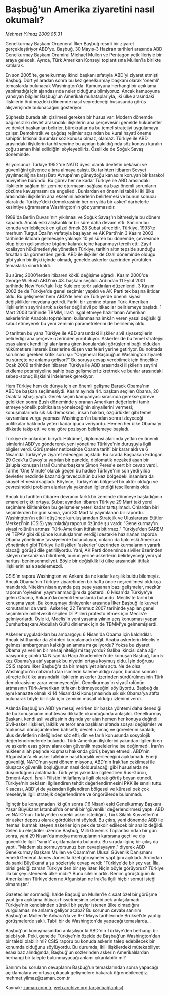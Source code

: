 # Başbuğ'un Amerika ziyaretini nasıl okumalı?

*Mehmet Yılmaz 2009.05.31*

<tr><td class="metin" colspan="2" style="padding-top: 20px; padding-left: 5px; padding-right: 10px;">Genelkurmay Başkanı Orgeneral İlker Başbuğ resmî bir ziyaret gerçekleştiriyor ABD'ye. Başbuğ, 30 Mayıs-3 Haziran tarihleri arasında ABD Genelkurmay Başkanı Oramiral Michael Mullen ve Pentagon yetkilileriyle bir araya gelecek. Ayrıca, Türk Amerikan Konseyi toplantısına Mullen'la birlikte katılarak.</td></tr><tr><td class="metin" colspan="2" style="padding-top: 20px; padding-left: 5px; padding-right: 10px;"><p> En son 2005'te, genelkurmay ikinci başkanı sıfatıyla ABD'yi ziyaret etmişti Başbuğ. Dört yıl aradan sonra bu kez genelkurmay başkanı olarak 'önemli' temaslarda bulunacak Washington'da. Kamuoyuna herhangi bir açıklama yapılmadığı için ajandasında neler olduğunu bilmiyoruz. Ancak kamuoyuna yansıyan bilgiler Başbuğ'un Amerikalı muhataplarıyla, iki ülke arasındaki ilişkilerin önümüzdeki dönemde nasıl seyredeceği hususunda görüş alışverişinde bulunacağını gösteriyor.
<p>Şüphesiz burada altı çizilmesi gereken bir husus var. Modern dönemde bağımsız iki devlet arasındaki ilişkilerin ana çerçevesini genelde hükümetler ve devlet başkanları belirler, bürokratlar da bu temel stratejiyi uygulamaya çalışır. Demokratik ve çağdaş rejimler açısından bu kural hayatî öneme sahiptir. İstisnai durumlar söz konusu olmaz, olamaz. Türkiye ile ABD arasındaki ilişkilerin tarihî seyrine bu açıdan bakıldığında söz konusu kuralın çoğu zaman ihlal edildiğini söyleyebiliriz. Özellikle de Soğuk Savaş döneminde.
<p>Biliyorsunuz Türkiye 1952'de NATO üyesi olarak devletin bekâsını ve güvenliğini güvence altına almaya çalıştı. Bu tarihten itibaren Sovyet yayılmacılığına karşı Batı Avrupa'nın güneydoğu kanadını koruyan bir karakol hüviyetine büründü. Bu görev her ne kadar Türkiye ile ABD arasındaki ilişkilerin sağlam bir zemine oturmasını sağlasa da bazı önemli sorunların çözüme kavuşmasını da engelledi. Bunlardan en önemlisi tabii ki iki ülke arasındaki ilişkilerin ana eksenini askerlerin belirlemesi ve bunun sonucu olarak da Türkiye'deki demokrasinin her on yılda bir askerî darbelerle kesintiye uğramasına Washington'ın göz yummasıdır.
<p>1989'da Berlin Duvarı'nın yıkılması ve Soğuk Savaş'ın bitmesiyle bu dönem kapandı. Ancak eski alışkanlıklar bir süre daha devam etti. Sanırım bu konuda verilebilecek en güzel örnek 28 Şubat sürecidir. Türkiye, 1993'te merhum Turgut Özal'ın vefatıyla başlayan ve AK Parti'nin 3 Kasım 2002 tarihinde iktidara gelmesiyle yaklaşık 10 yıl süren bu dönemde, çevresinde olup biten gelişmelere bigâne kalarak içine kapanmayı tercih etti. Zayıf koalisyon hükümetleriyle yönetilen Türkiye, tarihin altın tepside sunduğu fırsatları da görmezden geldi. ABD ile ilişkiler de Özal döneminde olduğu gibi yakın bir ilişki içinde olmadı, genelde askerler üzerinden yürütülen temaslarla sınırlı kaldı.
<p>Bu süreç 2000'lerden itibaren köklü değişime uğradı. Kasım 2000'de George W. Bush ABD'nin 43. başkanı seçildi. Ardından 11 Eylül 2001 tarihinde New York'taki İkiz Kulelere terör saldırıları düzenlendi. 3 Kasım 2002'de de Türkiye'de genel seçimler yapıldı ve AK Parti tek başına iktidar oldu. Bu gelişmeler hem ABD'de hem de Türkiye'de önemli siyasî değişiklikler meydana getirdi. Farklı bir zemine oturan Türk-Amerikan ilişkilerinin seyrini artık askerler değil sivil politikacılar belirlemeye başladı. 1 Mart 2003 tarihinde TBMM, Irak'ı işgal etmeye hazırlanan Amerikan askerlerinin Anadolu topraklarını kullanmasına imkân veren yasal değişikliği kabul etmeyerek bu yeni zeminin parametrelerini de belirlemiş oldu.
<p>O tarihten bu yana Türkiye ile ABD arasındaki ilişkiler sivil siyasetçilerin belirlediği ana çerçeve üzerinden yürütülüyor. Askerler de bu temel stratejiyi esas alarak kendi ilgi alanlarına giren konulardaki görüşlerini bağlı oldukları hükümetlere ileterek üzerlerine düşen vazifeleri yerine getiriyor. Bu noktada sorulması gereken kritik soru şu: "Orgeneral Başbuğ'un Washington ziyareti bu süreçte ne anlama geliyor?" Bu soruya cevap verebilmek için öncelikle Ocak 2009 tarihinden itibaren Türkiye ile ABD arasındaki ilişkilerin seyrini etkileme potansiyeline sahip bazı gelişmeleri zikretmek ve bunlar arasındaki sebep-sonuç ilişkisini irdelemek gerekiyor.
<p>Hem Türkiye hem de dünya için en önemli gelişme Barack Obama'nın ABD'de başkan seçilmesiydi. Kasım ayında 44. başkan seçilen Obama, 20 Ocak'ta işbaşı yaptı. Gerek seçim kampanyası sırasında gerekse göreve geldikten sonra Bush döneminde yıpranan Amerikan değerlerini tamir etmeye yönelik politikalara yöneleceğinin sinyallerini vermesi; konuşmalarında sık sık demokrasi, insan hakları, özgürlükler gibi temel kavramlara vurgu yapması Washington'ın bundan sonra izleyeceği politikalar hakkında yeteri kadar ipucu veriyordu. Hemen her ülke Obama'yı dikkatle takip etti ve ona göre pozisyon belirlemeye başladı.
<p>Türkiye de onlardan biriydi. Hükümet, diplomasi alanında yetkin en önemli isimlerini ABD'ye göndererek yeni yönetime Türkiye'nin duruşuyla ilgili bilgiler verdi. Görüşmeler neticesinde Obama tarihî bir karar aldı ve 6 Nisan'da Türkiye'ye ziyaret edeceğini açıkladı. Bu sırada Başbakan Erdoğan 29 Ocak'ta Davos'ta yapılan bir panelde, diplomatik nezaketi aşan bir üslupla konuşan İsrail Cumhurbaşkanı Şimon Peres'e sert bir cevap verdi. Tarihe 'One Minute' olarak geçen bu hadise Türkiye'nin son yedi yılda devletler nezdinde kazandığı teveccühün bu kez bölgedeki insanlara da sirayet etmesini sağladı. Böylece, Türkiye'nin bölgesel bir aktör olduğu ve çevresindeki problem alanlarıyla yakından ilgilendiği tescillenmiş oldu.
<p>Ancak bu tarihten itibaren devranın farklı bir zeminde dönmeye başladığının emareleri çıktı ortaya. Şubat ayından itibaren Türkiye 29 Mart'taki yerel seçimlere kilitlenirken bu gelişmeler yeteri kadar tartışılmadı. Onlardan biri seçimlerden bir gün sonra, yani 30 Mart'ta yayımlanan bir rapordu. Washington'ın etkili düşünce kuruluşlarından Stratejik ve Uluslararası Etütler Merkezi'nin (CSIS) yayımladığı raporun özünde şu vardı: "Genelkurmay'ın siyasî rolünün artması Türk-Amerikan ittifakını bitirmez." Türkiye'den SAREM ve TEPAV gibi düşünce kuruluşlarının verdiği destekle hazırlanan raporda Obama yönetimine tavsiyelerde bulunuluyor, onların da tıpkı eski Amerikan yönetimleri gibi Türkiye ile ilişkileri 'askerler' üzerinden kurmalarının yararlı olacağı görüşü dile getiriliyordu. Yani, AK Parti döneminde siviller üzerinden işleyen mekanizma bitirilmeli, bunun yerine askerlerin belirleyeceği yeni yol haritası benimsenmeliydi. Böyle bir değişiklik iki ülke arasındaki ittifak ilişkilerini asla zedelemezdi.
<p>CSIS'ın raporu Washington ve Ankara'da ne kadar karşılık buldu bilemeyiz. Ancak Obama'nın Türkiye ziyaretinden bir hafta önce neşredilmesi oldukça manidardı. Nitekim nisan ayında peş peşe yaşanan bazı gelişmeler, mezkûr raporun 'öylesine' yayımlanmadığını da gösterdi. 6 Nisan'da Türkiye'ye gelen Obama, Ankara'da önemli temaslarda bulundu. Meclis'te tarihî bir konuşma yaptı. Bu konuşmayı dinleyenler arasında İlker Başbuğ ile kuvvet komutanları da vardı. Askerler, 22 Temmuz 2007 tarihinde yapılan genel seçimlerde milletvekili seçilen DTP'lileri protesto etmek için Meclis'e gelmiyorlardı. Öyle ki, Meclis'in yeni yasama yılının açış konuşması yapan Cumhurbaşkanı Abdullah Gül'ü dinlemek için de TBMM'ye gelmemişlerdi.
<p>Askerler uyguladıkları bu ambargoyu 6 Nisan'da Obama için kaldırdılar. Ancak istifhamlar da zihinleri kurcalamadı değil. Acaba askerlerin Meclis'e gelmesi ambargonun kalktığı anlamına mı geliyordu? Yoksa bu ziyaret Obama'ya verilen bir mesaj niteliği mi taşıyordu? Galiba ikincisi daha ağır basıyordu; çünkü 14 Nisan'da Harp Akademileri'nde konuşan Başbuğ, tam 5 kez Obama'ya atıf yaparak bu niyetini ortaya koymuş oldu. İşin doğrusu CSIS raporu İlker Başbuğ'a da bir meşruiyet alanı açtı. Ne de olsa Washington'ın nabzını tutan isimlerin kaleme aldığı rapor, bundan sonraki süreçte iki ülke arasındaki ilişkilerin askerler üzerinden sürdürülmesinin Türk demokrasisine zarar vermeyeceğini, Genelkurmay'ın siyasî rolünün artmasının Türk-Amerikan ittifakını bitirmeyeceğini söylüyordu. Başbuğ da aynı kanaatte olmalı ki 14 Nisan'daki konuşmasında sık sık Obama'ya atıfta bulunarak böyle bir ilişki için zeminin müsait olduğu izlenimi verdi.
<p>Aslında Başbuğ'un ABD'ye mesaj verirken bir başka yöntemi daha denediği de bu konuşmanın muhtevası dikkatle okunduğunda anlaşıldı. Genelkurmay Başkanı, kendi asli vazifesinin dışında yer alan hemen her konuya değindi. Sivil-asker ilişkileri, laiklik ve terör ana başlıkları altında sosyal değişimler ve toplumsal dönüşümlerden bahsetti; devletin amaç ve görevlerini sıraladı; ulus devletlerin niteliğinden söz etti; din ve tarih konusunda sosyolojik değerlendirmelerde bulundu. Türk-Amerikan ilişkilerini yakından ilgilendiren ve askerin esas görev alanı olan güvenlik meselelerine ise değinmedi. İran'ın nükleer silah peşinde koşması hakkında görüş beyan etmedi. ABD'nin Afganistan'a ek asker talebine nasıl karşılık verileceğini açıklamadı. Enerji güvenliği, NATO'nun yeni dönem misyonu, ABD'nin Irak'tan çekilmesi ile oluşacak güvenlik boşluğunun nasıl doldurulacağı gibi hususlarda ne düşündüğünü anlatmadı. Türkiye'yi yakından ilgilendiren Rus-Gürcü, Ermeni-Azeri, İsrail-Filistin ihtilaflarıyla ilgili olarak görüş beyan etmedi. Türkiye'nin bekâsını ilgilendiren tehdit değerlendirmesini PKK ile sınırlı tuttu. Kısacası, ABD'yi de yakından ilgilendiren bölgesel ve küresel pek çok meseleyle ilgili stratejik değerlendirme ve öngörülerde bulunmadı.
<p>İlginçtir bu konuşmadan iki gün sonra (16 Nisan) eski Genelkurmay Başkanı Yaşar Büyükanıt İstanbul'da önemli bir 'güvenlik' değerlendirmesi yaptı. ABD ve NATO'nun Türkiye'den sürekli asker istediğini, Türk Silahlı Kuvvetleri'ni bir asker deposu olarak gördüklerini söyledi. Bu çıkış, yeni dönemde ABD ile 'temas' kurmak isteyen askerler için pek de takdir edilecek bir analiz değildi. Gelen bu eleştiriler üzerine Başbuğ, Milli Güvenlik Toplantısı'ndan bir gün sonra, yani 29 Nisan'da medya mensuplarının karşısına geçti ve dış güvenlikle ilgili "sınırlı" açıklamalarda bulundu. Bu sırada ilginç bir çıkış da yaptı. "Madem siz sormuyorsunuz ben cevaplayayım." diyerek ABD Genelkurmay Başkanı Mullen ve Obama'nın Ulusal Güvenlik Danışmanı emekli General James Jones'la özel görüşmeler yaptığını açıkladı. Ardından da sanki Büyükanıt'a şu sözleriyle cevap verdi: "Türkiye'de bir şey var. İlla, birisi geldiği zaman Türkiye'den bir şey ister. Niçin böyle görüyoruz? Türkiye illa bir şey istenecek ülke midir? Bunu silelim artık. Benim görüştüğüm iki Amerikalının Türkiye'den ne Afganistan ne Irak'la ilgili hiçbir somut isteği olmamıştır."
<p>Gazeteciler sormadığı halde Başbuğ'un Mullen'le 4 saat özel bir görüşme yaptığını açıklama ihtiyacı hissetmesinin sebebi pek anlaşılamadı. Türkiye'nin kendisinden sürekli bir şeyler istenen ülke olmadığını vurgulaması ne anlama geliyor acaba? Bu sorunun cevabı sanırım Başbuğ'un Mullen'le Ankara'da ve 6-7 Mayıs tarihlerinde Brüksel'de yaptığı görüşmelerde saklı. Tabii bir de Washington'da yapacağı temaslarda...
<p>Başbuğ'un konuşmasından anlaşılıyor ki ABD'nin Türkiye'den herhangi bir talebi yok. Peki, genelde Türkiye'nin özelde de Başbuğ'un Washington'dan bir talebi olabilir mi? CSIS raporu bu konuda askerin talep edebilecek bir konumda olduğunu söylüyordu. Bu durumda, ikili ilişkilerdeki mütekabiliyet esası baz alındığında, Başbuğ'un sözlerinden askerin Amerikalılardan herhangi bir talepte bulunmayacağı anlamı çıkarılabilir mi?
<p>Sanırım bu soruların cevaplarını Başbuğ'un temaslarından sonra yapacağı açıklamalara ve ortaya çıkacak gelişmelere bakarak öğrenebileceğiz. mehmet.yilmaz@zaman.com.tr<br/></p></p></p></p></p></p></p></p></p></p></p></p></p></p></p></p></td></tr>

Kaynak: [zaman.com.tr](http://zaman.com.tr/yazar.do?yazino=853630), [web.archive.org (arşiv bağlantısı)](http://web.archive.org/web/20090606124208/http://zaman.com.tr:80/yazar.do?yazino=853630)
